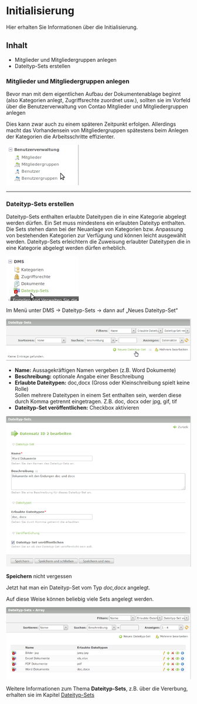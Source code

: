 # Initialisierung

Hier erhalten Sie Informationen über die Initialisierung.

## Inhalt
* Mitglieder und Mitgliedergruppen anlegen
* Dateityp-Sets erstellen


### Mitglieder und Mitgliedergruppen anlegen

Bevor man mit dem eigentlichen Aufbau der Dokumentenablage beginnt (also Kategorien anlegt, Zugriffsrechte zuordnet usw.), sollten sie im Vorfeld über die Benutzerverwaltung von Contao Mitglieder und Mitgliedergruppen anlegen

Dies kann zwar auch zu einem späteren Zeitpunkt erfolgen. Allerdings macht das Vorhandensein von Mitgliedergruppen spätestens beim Anlegen der Kategorien die Arbeitsschritte effizienter. 

![Screenshot Benutzerverwaltung](/manual/de/admin/initialization/screenshot_user_management.png)

---

### Dateityp-Sets erstellen
Dateityp-Sets enthalten erlaubte Dateitypen die in eine Kategorie abgelegt werden dürfen. Ein Set muss mindestens ein erlaubten Dateityp enthalten.
Die Sets stehen dann bei der Neuanlage von Kategorien bzw. Anpassung von bestehenden Kategorien zur Verfügung und können leicht ausgewählt werden. Dateityp-Sets erleichtern die Zuweisung erlaubter Dateitypen die in eine Kategorie abgelegt werden dürfen erheblich.

![Screenshot Werkzeug Dateityp-Sets](/manual/de/admin/initialization/screenshot_datatype-set.png)

Im Menü unter DMS → Dateityp-Sets → dann auf „Neues Dateityp-Set“

![Screenshot Neues Dateityp-Set anlegen](/manual/de/admin/initialization/screenshot_add_new_datatyp_set.png)

* **Name:** Aussagekräftigen Namen vergeben (z.B. Word Dokumente)
* **Beschreibung:** optionale Angabe einer Beschreibung
* **Erlaubte Dateitypen:** doc,docx (Gross oder Kleinschreibung spielt keine Rolle)  
Sollen mehrere Dateitypen in einem Set enthalten sein, werden diese durch Komma getrennt eingetragen. Z.B. doc, docx oder jpg, gif, tif 
* **Dateityp-Set veröffentlichen:** Checkbox aktivieren

![Screenshot Dateityp-Sets konfigurieren](/manual/de/admin/initialization/screenshot_datatyp_set_settings.png)


**Speichern** nicht vergessen

Jetzt hat man ein Dateityp-Set vom Typ *doc,docx* angelegt.

Auf diese Weise können beliebig viele Sets angelegt werden.

![Screenshot Dateityp-Sets Liste](/manual/de/admin/initialization/screenshot_file_type_sets_list.png)

Weitere Informationen zum Thema **Dateityp-Sets**, z.B. über die Vererbung, erhalten sie im Kapitel [Dateityp-Sets](/manual/de/admin/views/file_type_sets.md)


